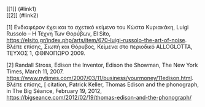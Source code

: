 [[1]] (#link1)  
[[2]] (#link2)  


<a name="link1">[1]</a> Ενδιαφέρον έχει και το σχετικό κείμενο του Κώστα Κυριακάκη,   Luigi Russolo – Η Τέχνη Των Θορύβων, El Sito, https://elsito.gr/index.php/arts/item/670-luigi-russolo-the-art-of-noise. Βλέπε επίσης, Σιωπή και Θόρυβος, Κείμενα στο περιοδικό ALLOGLOTTA, ΤΕΥΧΟΣ 1, ΦΘΙΝΟΠΩΡΟ 2009.

<a name="link2"></a>[2] Randall Stross, Edison the Inventor, Edison the Showman, The New York Times, March 11, 2007. https://www.nytimes.com/2007/03/11/business/yourmoney/11edison.html. Βλέπε επίσης, [ citation, Patrick Keller, Thomas Edison and the phonograph, in The Big Séance, February 19, 2012,  https://bigseance.com/2012/02/19/thomas-edison-and-the-phonograph/
